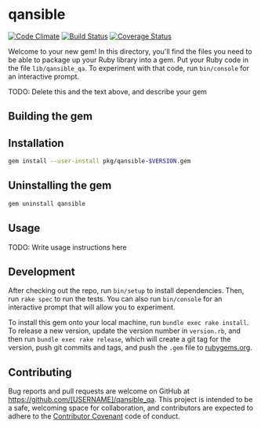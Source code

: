 # qansible

[![Code Climate](https://codeclimate.com/github/trombik/qansible/badges/gpa.svg)](https://codeclimate.com/github/trombik/qansible)
[![Build Status](https://travis-ci.org/trombik/qansible.svg?branch=master)](https://travis-ci.org/trombik/qansible)
[![Coverage Status](https://coveralls.io/repos/github/trombik/qansible/badge.svg?branch=master)](https://coveralls.io/github/trombik/qansible?branch=master)

Welcome to your new gem! In this directory, you'll find the files you need to be able to package up your Ruby library into a gem. Put your Ruby code in the file `lib/qansible_qa`. To experiment with that code, run `bin/console` for an interactive prompt.

TODO: Delete this and the text above, and describe your gem

## Building the gem

## Installation

```sh
gem install --user-install pkg/qansible-$VERSION.gem
```

## Uninstalling the gem

```sh
gem uninstall qansible
```

## Usage

TODO: Write usage instructions here

## Development

After checking out the repo, run `bin/setup` to install dependencies. Then, run `rake spec` to run the tests. You can also run `bin/console` for an interactive prompt that will allow you to experiment.

To install this gem onto your local machine, run `bundle exec rake install`. To release a new version, update the version number in `version.rb`, and then run `bundle exec rake release`, which will create a git tag for the version, push git commits and tags, and push the `.gem` file to [rubygems.org](https://rubygems.org).

## Contributing

Bug reports and pull requests are welcome on GitHub at https://github.com/[USERNAME]/qansible_qa. This project is intended to be a safe, welcoming space for collaboration, and contributors are expected to adhere to the [Contributor Covenant](http://contributor-covenant.org) code of conduct.
